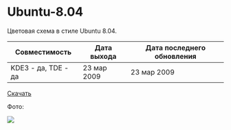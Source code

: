 # Ubuntu-8.04 

Цветовая схема в стиле Ubuntu 8.04.

| Совместимость | Дата выхода | Дата последнего обновления |
|---------------|-------------|----------------------------|
| KDE3 - да, TDE - да | 23 мар 2009 | 23 мар 2009 |

[Скачать](ubuntu-8.04.kcsrc)

Фото:
  
![](pic/ubuntu-8.04)